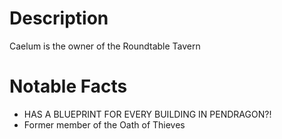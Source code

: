 # Description
Caelum is the owner of the Roundtable Tavern


# Notable Facts
- HAS A BLUEPRINT FOR EVERY BUILDING IN PENDRAGON?!
- Former member of the Oath of Thieves  